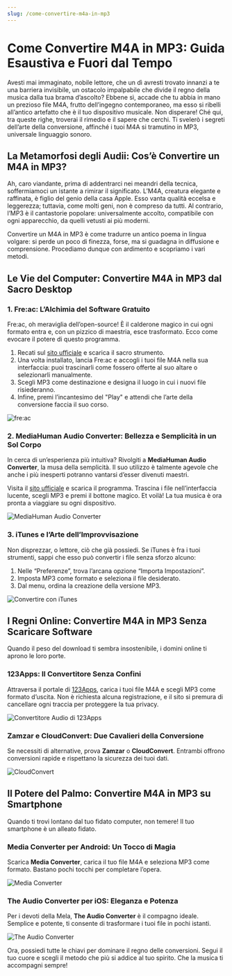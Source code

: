 ```yaml
---
slug: /come-convertire-m4a-in-mp3
---
```


# Come Convertire M4A in MP3: Guida Esaustiva e Fuori dal Tempo

Avesti mai immaginato, nobile lettore, che un dì avresti trovato innanzi a te una barriera invisibile, un ostacolo impalpabile che divide il regno della musica dalla tua brama d’ascolto? Ebbene sì, accade che tu abbia in mano un prezioso file M4A, frutto dell’ingegno contemporaneo, ma esso si ribelli all’antico artefatto che è il tuo dispositivo musicale. Non disperare! Ché qui, tra queste righe, troverai il rimedio e il sapere che cerchi. Ti svelerò i segreti dell’arte della conversione, affinché i tuoi M4A si tramutino in MP3, universale linguaggio sonoro.

## La Metamorfosi degli Audii: Cos’è Convertire un M4A in MP3?

Ah, caro viandante, prima di addentrarci nei meandri della tecnica, soffermiamoci un istante a rimirar il significato. L’M4A, creatura elegante e raffinata, è figlio del genio della casa Apple. Esso vanta qualità eccelsa e leggerezza; tuttavia, come molti geni, non è compreso da tutti. Al contrario, l’MP3 è il cantastorie popolare: universalmente accolto, compatibile con ogni apparecchio, da quelli vetusti ai più moderni.

Convertire un M4A in MP3 è come tradurre un antico poema in lingua volgare: si perde un poco di finezza, forse, ma si guadagna in diffusione e comprensione. Procediamo dunque con ardimento e scopriamo i vari metodi.

## Le Vie del Computer: Convertire M4A in MP3 dal Sacro Desktop

### 1. Fre:ac: L’Alchimia del Software Gratuito

Fre:ac, oh meraviglia dell’open-source! È il calderone magico in cui ogni formato entra e, con un pizzico di maestria, esce trasformato. Ecco come evocare il potere di questo programma.

1. Recati sul [sito ufficiale](https://www.freac.org/en/downloads-mainmenu-33) e scarica il sacro strumento.
2. Una volta installato, lancia Fre:ac e accogli i tuoi file M4A nella sua interfaccia: puoi trascinarli come fossero offerte al suo altare o selezionarli manualmente.
3. Scegli MP3 come destinazione e designa il luogo in cui i nuovi file risiederanno.
4. Infine, premi l’incantesimo del "Play" e attendi che l’arte della conversione faccia il suo corso.

![fre:ac](/guide-img/output/52d01e3d.jpg)

### 2. MediaHuman Audio Converter: Bellezza e Semplicità in un Sol Corpo

In cerca di un’esperienza più intuitiva? Rivolgiti a **MediaHuman Audio Converter**, la musa della semplicità. Il suo utilizzo è talmente agevole che anche i più inesperti potranno vantarsi d’esser divenuti maestri.

Visita il [sito ufficiale](http://www.mediahuman.com/it/audio-converter/) e scarica il programma. Trascina i file nell’interfaccia lucente, scegli MP3 e premi il bottone magico. Et voilà! La tua musica è ora pronta a viaggiare su ogni dispositivo.

![MediaHuman Audio Converter](/guide-img/output/6109756e.jpg)

### 3. iTunes e l’Arte dell’Improvvisazione

Non disprezzar, o lettore, ciò che già possiedi. Se iTunes è fra i tuoi strumenti, sappi che esso può convertir i file senza sforzo alcuno:

1. Nelle “Preferenze”, trova l’arcana opzione “Importa Impostazioni”.
2. Imposta MP3 come formato e seleziona il file desiderato.
3. Dal menu, ordina la creazione della versione MP3.

![Convertire con iTunes](/guide-img/output/dasjhGGG3.jpg)

## I Regni Online: Convertire M4A in MP3 Senza Scaricare Software

Quando il peso del download ti sembra insostenibile, i domini online ti aprono le loro porte.

### 123Apps: Il Convertitore Senza Confini

Attraversa il portale di [123Apps](http://online-audio-converter.com/it/), carica i tuoi file M4A e scegli MP3 come formato d’uscita. Non è richiesta alcuna registrazione, e il sito si premura di cancellare ogni traccia per proteggere la tua privacy.

![Convertitore Audio di 123Apps](/guide-img/output/ce78d2cd.jpg)

### Zamzar e CloudConvert: Due Cavalieri della Conversione

Se necessiti di alternative, prova **Zamzar** o **CloudConvert**. Entrambi offrono conversioni rapide e rispettano la sicurezza dei tuoi dati.

![CloudConvert](/guide-img/output/bd07e999.jpg)

## Il Potere del Palmo: Convertire M4A in MP3 su Smartphone

Quando ti trovi lontano dal tuo fidato computer, non temere! Il tuo smartphone è un alleato fidato.

### Media Converter per Android: Un Tocco di Magia

Scarica **Media Converter**, carica il tuo file M4A e seleziona MP3 come formato. Bastano pochi tocchi per completare l’opera.

![Media Converter](/guide-img/output/f7f325c8.jpg)

### The Audio Converter per iOS: Eleganza e Potenza

Per i devoti della Mela, **The Audio Converter** è il compagno ideale. Semplice e potente, ti consente di trasformare i tuoi file in pochi istanti.

![The Audio Converter](/guide-img/output/30c2b9e5.jpg)

Ora, possiedi tutte le chiavi per dominare il regno delle conversioni. Segui il tuo cuore e scegli il metodo che più si addice al tuo spirito. Che la musica ti accompagni sempre!  
